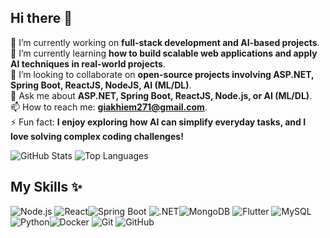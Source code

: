 ## Hi there 👋


<!--**giakhiem03/giakhiem03** is a ✨ _special_ ✨ repository because its `README.md` (this file) appears on your GitHub profile.

Here are some ideas to get you started:
-->
🔭 I’m currently working on **full-stack development and AI-based projects**.  
🌱 I’m currently learning **how to build scalable web applications and apply AI techniques in real-world projects**.  
👯 I’m looking to collaborate on **open-source projects involving ASP.NET, Spring Boot, ReactJS, NodeJS, AI (ML/DL)**.  <!--🤔 I’m looking for help with **optimizing AI models for real-world deployment and learning DevOps practices**.  -->  
💬 Ask me about **ASP.NET, Spring Boot, ReactJS, Node.js, or AI (ML/DL)**.  
📫 How to reach me: **giakhiem271@gmail.com**.  
⚡ Fun fact: **I enjoy exploring how AI can simplify everyday tasks, and I love solving complex coding challenges!**  


![GitHub Stats](https://github-readme-stats.vercel.app/api?username=giakhiem03&show_icons=true&theme=radical)
![Top Languages](https://github-readme-stats.vercel.app/api/top-langs/?username=giakhiem03&layout=compact&theme=radical)

## My Skills ✨
![Node.js](https://skillicons.dev/icons?i=nodejs) ![React](https://skillicons.dev/icons?i=react)![Spring Boot](https://skillicons.dev/icons?i=spring)
![.NET](https://skillicons.dev/icons?i=dotnet)![MongoDB](https://skillicons.dev/icons?i=mongodb) ![Flutter](https://skillicons.dev/icons?i=flutter)
![MySQL](https://skillicons.dev/icons?i=mysql)
![Python](https://skillicons.dev/icons?i=python)![Docker](https://skillicons.dev/icons?i=docker)
![Git](https://skillicons.dev/icons?i=git) ![GitHub](https://skillicons.dev/icons?i=github)




